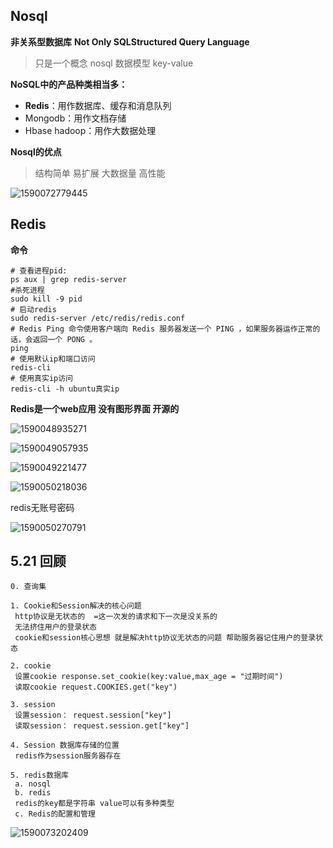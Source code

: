 ## Nosql 

**非关系型数据库**
**Not Only SQLStructured Query Language**

> 只是一个概念 
> nosql 数据模型 key-value

**NoSQL中的产品种类相当多：**
- **Redis**：用作数据库、缓存和消息队列
- Mongodb：用作文档存储
- Hbase hadoop：用作大数据处理



**Nosql的优点**

> 结构简单 易扩展
>  大数据量 高性能

![1590072779445](C:\Users\xinpa\AppData\Roaming\Typora\typora-user-images\1590072779445.png)

## Redis
**命令**
```shell
# 查看进程pid:
ps aux | grep redis-server
#杀死进程
sudo kill -9 pid
# 启动redis
sudo redis-server /etc/redis/redis.conf
# Redis Ping 命令使用客户端向 Redis 服务器发送一个 PING ，如果服务器运作正常的话，会返回一个 PONG 。
ping
# 使用默认ip和端口访问
redis-cli
# 使用真实ip访问
redis-cli -h ubuntu真实ip
```

**Redis是一个web应用 没有图形界面 开源的**

![1590048935271](C:\Users\xinpa\AppData\Roaming\Typora\typora-user-images\1590048935271.png)

![1590049057935](C:\Users\xinpa\AppData\Roaming\Typora\typora-user-images\1590049057935.png)

![1590049221477](C:\Users\xinpa\AppData\Roaming\Typora\typora-user-images\1590049221477.png)

![1590050218036](C:\Users\xinpa\AppData\Roaming\Typora\typora-user-images\1590050218036.png)

redis无账号密码

![1590050270791](C:\Users\xinpa\AppData\Roaming\Typora\typora-user-images\1590050270791.png)



## 5.21 回顾

 ```
0. 查询集 

1. Cookie和Session解决的核心问题   
  http协议是无状态的  =这一次发的请求和下一次是没关系的    
  无法挤住用户的登录状态   
  cookie和session核心思想 就是解决http协议无状态的问题 帮助服务器记住用户的登录状态

2. cookie   
  设置cookie response.set_cookie(key:value,max_age = "过期时间")   
  读取cookie request.COOKIES.get("key")

3. session    
  设置session： request.session["key"]   
  读取session： request.session.get["key"]

4. Session 数据库存储的位置   
  redis作为session服务器存在

5. redis数据库   
  a. nosql   
  b. redis   
  redis的key都是字符串 value可以有多种类型   
  c. Redis的配置和管理
 ```

   

![1590073202409](C:\Users\xinpa\AppData\Roaming\Typora\typora-user-images\1590073202409.png)

